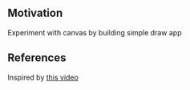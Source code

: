 <h2>Motivation</h2>
Experiment with canvas by building simple draw app


<h2>References</h2>
Inspired by <a href='https://www.youtube.com/watch?v=mRDo-QXVUv8'>this video</a>